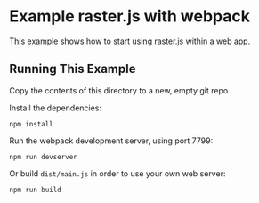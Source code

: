 # Example raster.js with webpack

This example shows how to start using raster.js within a web app.

## Running This Example

Copy the contents of this directory to a new, empty git repo

Install the dependencies:

```
npm install
```

Run the webpack development server, using port 7799:

```
npm run devserver
```

Or build `dist/main.js` in order to use your own web server:

```
npm run build
```
